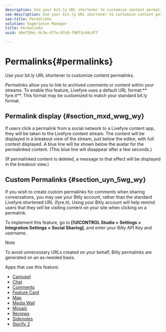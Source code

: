 ```yaml
---
description: Use your bit.ly URL shortener to customize content permalinks.
seo-description: Use your bit.ly URL shortener to customize content permalinks.
seo-title: Permalinks
solution: Experience Manager
title: Permalinks
uuid: 40ef30ec-dc3e-47fe-87a9-f9073cd4c4ff

---
```


# Permalinks{#permalinks}

Use your bit.ly URL shortener to customize content permalinks.

Permalinks allow you to link to archived comments or content within your streams. To enable this feature, Livefyre uses a default URL format:** fyre.it**. This format may be customized to match your standard bit.ly format.

## Permalink display {#section_mxd_wwg_wy}

If users click a permalink from a social network to a Livefyre content app, they will be taken to the Livefyre content stream. The content will be displayed in a breakout view of the stream, just below the editor, with full context displayed. A blue line will be shown below the avatar for the permalinked content. (This blue line will disappear after a few seconds.)

(If permalinked content is deleted, a message to that effect will be displayed in the breakout view.)

## Custom Permalinks {#section_uyn_5wg_wy}

If you wish to create custom permalinks for comments when sharing conversations, you may use your Bitly account, rather than the standard Livefyre shortened URL (fyre.it). Using your Bitly account will help remind users that they will be visiting content on your site when clicking on a permalink.

To implement this feature, go to **[!UICONTROL Studio > Settings > Integration Settings > Social Sharing]**, and enter your Bitly API Key and username.

>[!NOTE]
>
>To avoid unnecessary URLs created on your behalf, Bitly permalinks are generated on an as-needed basis.

Apps that use this feature:

* [Carousel](../../c-about-apps/c-carousel-app/c-carousel-app.md#c_carousel_app)
* [Chat](../../c-about-apps/c-chat-app/c-chat-app.md#c_chat_app)
* [Comments](/help/using/c-about-apps/c-comments/c-comments.md)
* [Feature Card](../../c-about-apps/c-feature-card-app/c-feature-card-app.md#c_feature_card_app)
* [Map](../../c-about-apps/c-map-app/c-map-app.md#c_map_app)
* [Media Wall](../../c-about-apps/c-media-wall-app/c-media-wall-app.md#c_media_wall_app)
* [Mosaic](../../c-about-apps/c-mosaic-app/c-mosaic-app.md#c_mosaic_app)
* [Reviews](../../c-about-apps/c-reviews-app/c-reviews-app.md#c_reviews_app)
* [Sidenotes](../../c-about-apps/c-sidenotes-app/c-sidenotes-app.md#c_sidenotes_app)
* [Storify 2](../../c-about-apps/c-storify2/c-storify2.md#c_storify2)

